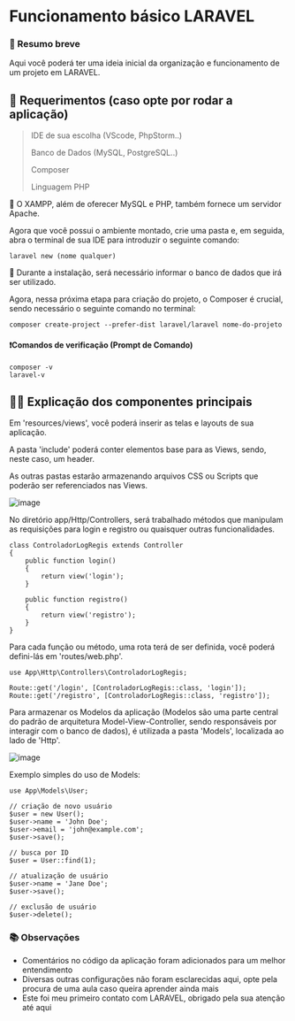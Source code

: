 # Funcionamento básico LARAVEL

### 💭 Resumo breve 
  Aqui você poderá ter uma ideia inicial da organização e funcionamento de um projeto em LARAVEL.

## 📝 Requerimentos (caso opte por rodar a aplicação)

  > IDE de sua escolha (VScode, PhpStorm..)
> 
  > Banco de Dados (MySQL, PostgreSQL..)
> 
  > Composer
> 
  > Linguagem PHP
> 
  
💢 O XAMPP, além de oferecer MySQL e PHP, também fornece um servidor Apache.

Agora que você possui o ambiente montado, crie uma pasta e, em seguida, abra o terminal de sua IDE para introduzir o seguinte comando:

```
laravel new (nome qualquer)
```
🛂 Durante a instalação, será necessário informar o banco de dados que irá ser utilizado.

Agora, nessa próxima etapa para criação do projeto, o Composer é crucial, sendo necessário o seguinte comando no terminal:

```
composer create-project --prefer-dist laravel/laravel nome-do-projeto

```

#### ❗Comandos de verificação (Prompt de Comando)

```
composer -v
laravel-v
```

## 🧑‍🏫 Explicação dos componentes principais

Em 'resources/views', você poderá inserir as telas e layouts de sua aplicação.

A pasta 'include' poderá conter elementos base para as Views, sendo, neste caso, um header.

As outras pastas estarão armazenando arquivos CSS ou Scripts que poderão ser referenciados nas Views.

![image](https://github.com/user-attachments/assets/e4e236e3-4d17-4d64-a22a-863daa6039cf)

No diretório app/Http/Controllers, será trabalhado métodos que manipulam as requisições para login e registro ou quaisquer outras funcionalidades.
```
class ControladorLogRegis extends Controller
{
    public function login()
    {
        return view('login');
    }

    public function registro()
    {
        return view('registro');
    }
}
```
Para cada função ou método, uma rota terá de ser definida, você poderá defini-lás em 'routes/web.php'.

```
use App\Http\Controllers\ControladorLogRegis;

Route::get('/login', [ControladorLogRegis::class, 'login']);
Route::get('/registro', [ControladorLogRegis::class, 'registro']);
```
Para armazenar os Modelos da aplicação (Modelos são uma parte central do padrão de arquitetura Model-View-Controller, sendo responsáveis por interagir com o banco de dados), é utilizada a pasta 'Models', localizada ao lado de 'Http'.

![image](https://github.com/user-attachments/assets/dbec8d32-371c-4a80-ac38-f3c0ba6e8d5c)


Exemplo simples do uso de Models:
```
use App\Models\User;

// criação de novo usuário
$user = new User();
$user->name = 'John Doe';
$user->email = 'john@example.com';
$user->save();

// busca por ID
$user = User::find(1);

// atualização de usuário
$user->name = 'Jane Doe';
$user->save();

// exclusão de usuário
$user->delete();
```

### 📚 Observações

- Comentários no código da aplicação foram adicionados para um melhor entendimento
- Diversas outras configurações não foram esclarecidas aqui, opte pela procura de uma aula caso queira aprender ainda mais
- Este foi meu primeiro contato com LARAVEL, obrigado pela sua atenção até aqui
